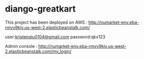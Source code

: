 # diango-greatkart
This project has been deployed on AWS : http://numarket-env.eba-rmvv9kiv.us-west-2.elasticbeanstalk.com/

user:kristenqiu0104@gmail.com
password:qkx123


Admin console : http://numarket-env.eba-rmvv9kiv.us-west-2.elasticbeanstalk.com/my_login/
